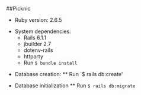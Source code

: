 ##Picknic

* Ruby version: 2.6.5

- System dependencies: 
  - Rails 6.1.1
  - jbuilder 2.7
  - dotenv-rails
  - httparty
  - Run `$ bundle install`

* Database creation:
  ** Run `$ rails db:create'

* Database initialization
  ** Run `$ rails db:migrate`
